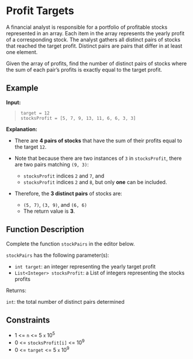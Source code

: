 # Profit Targets

A financial analyst is responsible for a portfolio of profitable stocks represented in an array. Each item in the array represents the yearly profit of a corresponding stock. The analyst gathers all distinct pairs of stocks that reached the target profit. Distinct pairs are pairs that differ in at least one element.

Given the array of profits, find the number of distinct pairs of stocks where the sum of each pair’s profits is exactly equal to the target profit.

## Example

**Input:**

> `target = 12`<br>
> `stocksProfit = [5, 7, 9, 13, 11, 6, 6, 3, 3]`

**Explanation:**
- There are **4 pairs of stocks** that have the sum of their profits equal to the target `12`.  
- Note that because there are two instances of `3` in `stocksProfit`, there are two pairs matching `(9, 3)`:
  - `stocksProfit` indices `2` and `7`, and
  - `stocksProfit` indices `2` and `8`, but only **one** can be included.

- Therefore, the **3 distinct pairs** of stocks are:
  - `(5, 7)`, `(3, 9)`, and `(6, 6)`  
  - The return value is **3**.

## Function Description

Complete the function `stockPairs` in the editor below.

`stockPairs` has the following parameter(s):

- `int target`: an integer representing the yearly target profit
- `List<Integer> stocksProfit`:  a List of integers representing the stocks profits

Returns:

`int`: the total number of distinct pairs determined

## Constraints

- 1 <= `n` <= 5 <small>x</small> 10<sup>5</sup>
- 0 <= `stocksProfit[i]` <= 10<sup>9</sup>
- 0 <= `target` <= 5 <small>x</small> 10<sup>9</sup>
